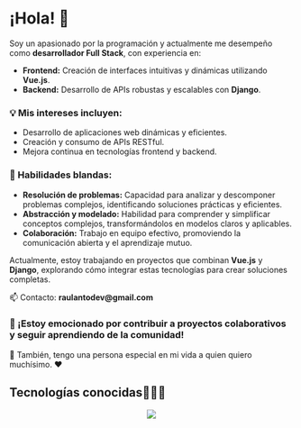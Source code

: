 

<h1>¡Hola! 👋</h1>

<p>
  Soy un apasionado por la programación y actualmente me desempeño como <strong>desarrollador Full Stack</strong>, 
  con experiencia en:
</p>

<ul>
  <li><strong>Frontend:</strong> Creación de interfaces intuitivas y dinámicas utilizando <strong>Vue.js</strong>.</li>
  <li><strong>Backend:</strong> Desarrollo de APIs robustas y escalables con <strong>Django</strong>.</li>
</ul>

<h3>💡 Mis intereses incluyen:</h3>
<ul>
  <li>Desarrollo de aplicaciones web dinámicas y eficientes.</li>
  <li>Creación y consumo de APIs RESTful.</li>
  <li>Mejora continua en tecnologías frontend y backend.</li>
</ul>

<h3>🧠 Habilidades blandas:</h3>
<ul>
  <li><strong>Resolución de problemas:</strong> Capacidad para analizar y descomponer problemas complejos, identificando soluciones prácticas y eficientes.</li>
  <li><strong>Abstracción y modelado:</strong> Habilidad para comprender y simplificar conceptos complejos, transformándolos en modelos claros y aplicables.</li>
  <li><strong>Colaboración:</strong> Trabajo en equipo efectivo, promoviendo la comunicación abierta y el aprendizaje mutuo.</li>
</ul>

<p>
  Actualmente, estoy trabajando en proyectos que combinan <strong>Vue.js</strong> y <strong>Django</strong>, 
  explorando cómo integrar estas tecnologías para crear soluciones completas.
</p>

<p>
  📫 Contacto: <strong>raulantodev@gmail.com</strong>
</p>

<h3>🚀 ¡Estoy emocionado por contribuir a proyectos colaborativos y seguir aprendiendo de la comunidad!</h3>

<p>🫶 También, tengo una persona especial en mi vida a quien quiero muchísimo. ❤️</p>

<h2 >Tecnologías conocidas👨🏻‍💻</h2>
<p align="center">
  <a href="https://skillicons.dev">
    <img src="https://skillicons.dev/icons?i=git,js,html,css,kubernetes,python,docker,c,vue,git,java,nuxt,pycharm,django,postman,mysql,figma,npm,pinia,mongodb,angular,primevue,postgrate" />
  </a>
</p>
